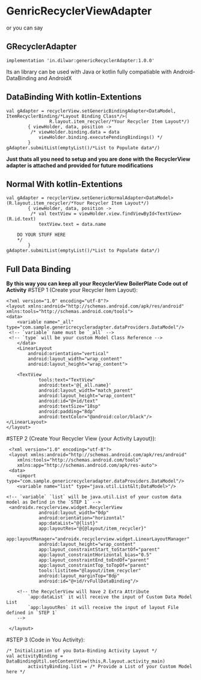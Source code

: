 # GenricRecyclerViewAdapter
or you can say
## GRecyclerAdapter
  

    implementation 'in.dilwar:genericRecyclerAdapter:1.0.0'
    

Its an library can be used with Java or kotlin
fully compatiable with Android-DataBinding and AndroidX 


## DataBinding With kotlin-Extentions
 
    val gAdapter = recyclerView.setGenericBindingAdapter<DataModel, ItemRecyclerBinding/*Layout Binding Class*/>(
    				R.layout.item_recycler/*Your Recycler Item Layout*/)
            { viewHolder, data, position ->
             /* viewHolder.binding.data = data
                viewHolder.binding.executePendingBindings() */
            } 
    gAdapter.submitList(emptyList()/*List to Populate data*/)

**Just thats all you need to setup and you are done with the RecyclerView adapter is attached and provided for future modifications**

## Normal With kotlin-Extentions
 
    val gAdapter = recyclerView.setGenericNormalAdapter<DataModel>(R.layout.item_recycler/*Your Recycler Item Layout*/)
            { viewHolder, data, position ->
             /* val textView = viewHolder.view.findViewById<TextView>(R.id.text)
                textView.text = data.name
		
		DO YOUR STUFF HERE
		*/
            } 
    gAdapter.submitList(emptyList()/*List to Populate data*/)


## Full Data Binding
**By this way you can keep all your RecyclerView BoilerPlate Code out of Activity**
#STEP 1 (Create your Recycler Item Layout):
          
    <?xml version="1.0" encoding="utf-8"?>
    <layout xmlns:android="http://schemas.android.com/apk/res/android" xmlns:tools="http://schemas.android.com/tools">
 	<data>
        <variable name="_all" type="com.sample.genericrecycleradapter.dataProviders.DataModel"/>
	 <!-- `variable` name must be `_all` -->
	 <!-- `type` will be your custom Model Class Reference -->
    	</data>
    	<LinearLayout
            android:orientation="vertical"
            android:layout_width="wrap_content"
            android:layout_height="wrap_content">

        <TextView
                tools:text="TextView"
                android:text='@{_all.name}'
                android:layout_width="match_parent"
                android:layout_height="wrap_content"
                android:id="@+id/text"
                android:textSize="18sp"
                android:padding="8dp"
                android:textColor="@android:color/black"/>
    </LinearLayout>
    </layout>
    
#STEP 2 (Create Your Recycler View {your Activity Layout}):
          
     <?xml version="1.0" encoding="utf-8"?>
     <layout xmlns:android="http://schemas.android.com/apk/res/android"
        xmlns:tools="http://schemas.android.com/tools"
        xmlns:app="http://schemas.android.com/apk/res-auto">
     <data>
        <import type="com.sample.genericrecycleradapter.dataProviders.DataModel"/>
        <variable name="list" type="java.util.List&lt;DataModel>"/>

	<!-- `variable` `list` will be java.util.List of your custom data model as Defind in the `STEP 1` -->
     <androidx.recyclerview.widget.RecyclerView
                android:layout_width="0dp"
                android:orientation="horizontal"
                app:dataList="@{list}"
                app:layoutRes="@{@layout/item_recycler}"
                app:layoutManager="androidx.recyclerview.widget.LinearLayoutManager"
                android:layout_height="wrap_content"
                app:layout_constraintStart_toStartOf="parent"
                app:layout_constraintHorizontal_bias="0.5"
                app:layout_constraintEnd_toEndOf="parent"
                app:layout_constraintTop_toTopOf="parent"
                tools:listitem="@layout/item_recycler"
                android:layout_marginTop="8dp"
                android:id="@+id/rvFullDataBinding"/>
		
		<!-- the RecyclerView will have 2 Extra Attribute
			`app:dataList` it will receive the input of Custom Data Model List
			`app:layoutRes` it will receive the input of layout File defined in `STEP 1`
		-->
		
     </layout>
		
#STEP 3 (Code in You Activity):
        
	/* Initialization of you Data-Binding Activity Layout */
	val activityBinding = DataBindingUtil.setContentView(this,R.layout.activity_main) 
            activityBinding.list = /* Provide a List of your Custom Model here */

